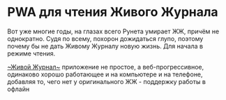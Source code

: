# PWA для чтения Живого Журнала

Вот уже многие годы, на глазах всего Рунета умирает ЖЖ, причём не однократно. Судя по всему, похорон дожидаться глупо, поэтому почему бы не дать Живому Журналу новую жизнь. Для начала в режиме чтения.

[~Живой Журнал~](https://livejournal.in-wave.com) приложение не простое, а веб-прогрессивное, одинаково хорошо работающее и на компьютере и на телефоне, добавляя то, чего нет у оригинального ЖЖ - поддержку работы в офлайн
